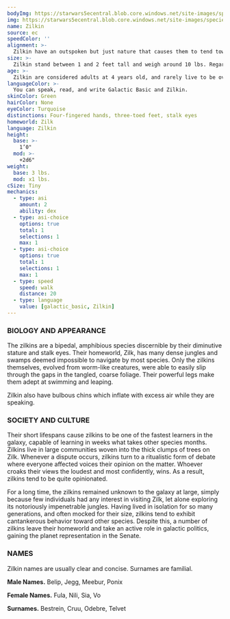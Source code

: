 ```yaml
---
bodyImg: https://starwars5ecentral.blob.core.windows.net/site-images/species/species_Zilkin.png
img: https://starwars5ecentral.blob.core.windows.net/site-images/species/species_Zilkin.png
name: Zilkin
source: ec
speedColor: ''
alignment: >-
  Zilkin have an outspoken but just nature that causes them to tend towards lawful light side, though there are exceptions.
size: >-
  Zilkin stand between 1 and 2 feet tall and weigh around 10 lbs. Regardless of your position in that range, your size is Tiny.
age: >-
  Zilkin are considered adults at 4 years old, and rarely live to be over 12.
languageColor: >-
  You can speak, read, and write Galactic Basic and Zilkin. 
skinColor: Green
hairColor: None
eyeColor: Turquoise
distinctions: Four-fingered hands, three-toed feet, stalk eyes
homeworld: Zilk
language: Zilkin
height:
  base: >-
    1’0"
  mod: >-
    +2d6"
weight:
  base: 3 lbs.
  mod: x1 lbs.
cSize: Tiny
mechanics:
  - type: asi
    amount: 2
    ability: dex
  - type: asi-choice
    options: true
    total: 1
    selections: 1
    max: 1
  - type: asi-choice
    options: true
    total: 1
    selections: 1
    max: 1
  - type: speed
    speed: walk
    distance: 20
  - type: language
    value: [galactic_basic, Zilkin]
---
```

### BIOLOGY AND APPEARANCE
The zilkins are a bipedal, amphibious species discernible by their diminutive stature and stalk eyes. Their homeworld, Zilk, has many dense jungles and swamps deemed impossible to navigate by most species. Only the zilkins themselves, evolved from worm-like creatures, were able to easily slip through the gaps in the tangled, coarse foliage. Their powerful legs make them adept at swimming and leaping.

Zilkin also have bulbous chins which inflate with excess air while they are speaking.

### SOCIETY AND CULTURE
Their short lifespans cause zilkins to be one of the fastest learners in the galaxy, capable of learning in weeks what takes other species months. Zilkins live in large communities woven into the thick clumps of trees on Zilk. Whenever a dispute occurs, zilkins turn to a ritualistic form of debate where everyone affected voices their opinion on the matter. Whoever croaks their views the loudest and most confidently, wins. As a result, zilkins tend to be quite opinionated.

For a long time, the zilkins remained unknown to the galaxy at large, simply because few individuals had any interest in visiting Zilk, let alone exploring its notoriously impenetrable jungles. Having lived in isolation for so many generations, and often mocked for their size, zilkins tend to exhibit cantankerous behavior toward other species. Despite this, a number of zilkins leave their homeworld and take an active role in galactic politics, gaining the planet representation in the Senate.

### NAMES
Zilkin names are usually clear and concise. Surnames are familial.

__Male Names.__ Belip, Jegg, Meebur, Ponix

__Female Names.__ Fula, Nili, Sia, Vo

__Surnames.__ Bestrein, Cruu, Odebre, Telvet



    